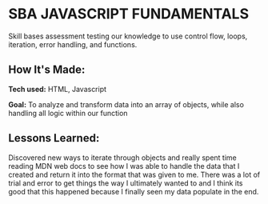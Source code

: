 # SBA JAVASCRIPT FUNDAMENTALS
Skill bases assessment testing our knowledge to use control flow, loops, iteration, error handling, and functions.

## How It's Made:

**Tech used:** HTML, Javascript

**Goal:** To analyze and transform data into an array of objects, while also handling all logic within our function

## Lessons Learned:

Discovered new ways to iterate through objects and really spent time reading MDN web docs to see how I was able to handle the data that I created and return it into the format that was given to me. There was a lot of trial and error to get things the way I ultimately wanted to and I think its good that this happened because I finally seen my data populate in the end.